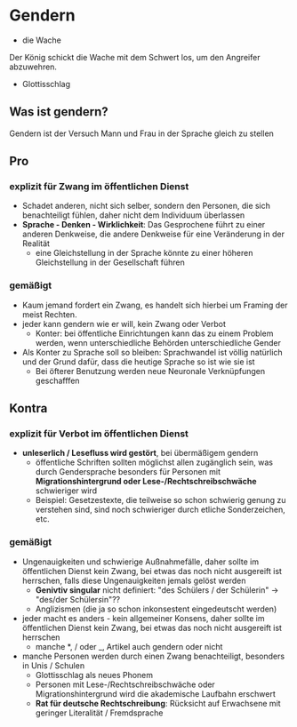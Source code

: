 # Gendern

- die Wache

Der König schickt die Wache mit dem Schwert los, um den Angreifer abzuwehren.

- Glottisschlag

## Was ist gendern?

Gendern ist der Versuch Mann und Frau in der Sprache gleich zu stellen

## Pro

### explizit für Zwang im öffentlichen Dienst

- Schadet anderen, nicht sich selber, sondern den Personen, die sich benachteiligt fühlen, daher nicht dem Individuum überlassen
- **Sprache - Denken - Wirklichkeit**: Das Gesprochene führt zu einer anderen Denkweise, die andere Denkweise für eine Veränderung in der Realität
  - eine Gleichstellung in der Sprache könnte zu einer höheren Gleichstellung in der Gesellschaft führen

### gemäßigt

- Kaum jemand fordert ein Zwang, es handelt sich hierbei um Framing der meist Rechten.
- jeder kann gendern wie er will, kein Zwang oder Verbot
  - Konter: bei öffentliche Einrichtungen kann das zu einem Problem werden, wenn unterschiedliche Behörden unterschiedliche Gender
- Als Konter zu Sprache soll so bleiben: Sprachwandel ist völlig natürlich und der Grund dafür, dass die
 heutige Sprache so ist wie sie ist
  - Bei öfterer Benutzung werden neue Neuronale Verknüpfungen geschafffen

## Kontra 

### explizit für Verbot im öffentlichen Dienst

- **unleserlich / Lesefluss wird gestört**, bei übermäßigem gendern
	 - öffentliche Schriften sollten möglichst allen zugänglich sein, was durch Gendersprache besonders für Personen mit **Migrationshintergrund oder Lese-/Rechtschreibschwäche** schwieriger wird
	 - Beispiel: Gesetzestexte, die teilweise so schon schwierig genung zu verstehen sind, sind noch schwieriger durch etliche Sonderzeichen, etc.

### gemäßigt

- Ungenauigkeiten und schwierige Außnahmefälle, daher sollte im öffentlichen Dienst kein Zwang, bei etwas das noch nicht ausgereift ist herrschen, falls diese Ungenauigkeiten jemals gelöst werden
	 - **Genivtiv singular** nicht definiert: "des Schülers / der Schülerin" -> "des/der Schüler*s*in"??
	 - Anglizismen (die ja so schon inkonsestent eingedeutscht werden)
- jeder macht es anders - kein allgemeiner Konsens, daher sollte im öffentlichen Dienst kein Zwang, bei etwas das noch nicht ausgereift ist herrschen
	 - manche *, / oder _, Artikel auch gendern oder nicht
- manche Personen werden durch einen Zwang benachteiligt, besonders in Unis / Schulen
  - Glottisschlag als neues Phonem  
  - Personen mit Lese-/Rechtschreibschwäche oder Migrationshintergrund wird die akademische Laufbahn erschwert
  - **Rat für deutsche Rechtschreibung**: Rücksicht auf Erwachsene mit geringer Literalität / Fremdsprache